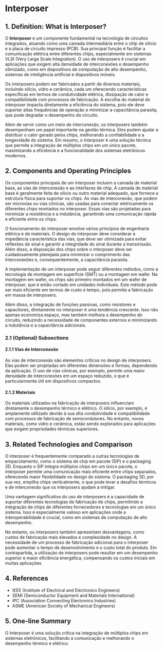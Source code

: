 # Interposer

## 1. Definition: What is **Interposer**?
O **Interposer** é um componente fundamental na tecnologia de circuitos integrados, atuando como uma camada intermediária entre o chip de silício e a placa de circuito impresso (PCB). Sua principal função é facilitar a comunicação elétrica entre diferentes chips, especialmente em sistemas VLSI (Very Large Scale Integration). O uso de interposers é crucial em aplicações que exigem alta densidade de interconexões e desempenho otimizado, como em dispositivos de computação de alto desempenho, sistemas de inteligência artificial e dispositivos móveis.

Os interposers podem ser fabricados a partir de diversos materiais, incluindo silício, vidro e cerâmica, cada um oferecendo características específicas em termos de condutividade elétrica, dissipação de calor e compatibilidade com processos de fabricação. A escolha do material do interposer impacta diretamente a eficiência do sistema, pois ele deve suportar altas frequências de operação e minimizar a capacitância parasita, que pode degradar o desempenho do circuito.

Além de servir como um meio de interconexão, os interposers também desempenham um papel importante na gestão térmica. Eles podem ajudar a distribuir o calor gerado pelos chips, melhorando a confiabilidade e a longevidade do sistema. Em resumo, o interposer é uma solução técnica que permite a integração de múltiplos chips em um único pacote, maximizando a eficiência e a funcionalidade dos sistemas eletrônicos modernos.

## 2. Components and Operating Principles
Os componentes principais de um interposer incluem a camada de material base, as vias de interconexão e as interfaces de chip. A camada de material base é geralmente feita de silício ou outro material adequado, que fornece a estrutura física para suportar os chips. As vias de interconexão, que podem ser microvias ou vias cônicas, são usadas para conectar eletricamente os diferentes chips montados no interposer. Essas vias são projetadas para minimizar a resistência e a indutância, garantindo uma comunicação rápida e eficiente entre os chips.

O funcionamento do interposer envolve vários princípios de engenharia elétrica e de materiais. O design do interposer deve considerar a impedância característica das vias, que deve ser otimizada para evitar reflexões de sinal e garantir a integridade do sinal durante a transmissão. Além disso, a disposição dos chips sobre o interposer deve ser cuidadosamente planejada para minimizar o comprimento das interconexões e, consequentemente, a capacitância parasita.

A implementação de um interposer pode seguir diferentes métodos, como a tecnologia de montagem em superfície (SMT) ou a montagem em wafer. Na montagem em wafer, os chips são primeiro montados em um wafer de interposer, que é então cortado em unidades individuais. Este método pode ser mais eficiente em termos de custo e tempo, pois permite a fabricação em massa de interposers.

Além disso, a integração de funções passivas, como resistores e capacitores, diretamente no interposer é uma tendência crescente. Isso não apenas economiza espaço, mas também melhora o desempenho do circuito, reduzindo a necessidade de componentes externos e minimizando a indutância e a capacitância adicionais.

### 2.1 (Optional) Subsections
#### 2.1.1 Vias de Interconexão
As vias de interconexão são elementos críticos no design de interposers. Elas podem ser projetadas em diferentes dimensões e formas, dependendo da aplicação. O uso de vias cônicas, por exemplo, permite uma maior densidade de interconexões em um espaço reduzido, o que é particularmente útil em dispositivos compactos.

#### 2.1.2 Materiais
Os materiais utilizados na fabricação de interposers influenciam diretamente o desempenho térmico e elétrico. O silício, por exemplo, é amplamente utilizado devido à sua alta condutividade e compatibilidade com processos de fabricação de semicondutores. No entanto, novos materiais, como vidro e cerâmica, estão sendo explorados para aplicações que exigem propriedades térmicas superiores.

## 3. Related Technologies and Comparison
O interposer é frequentemente comparado a outras tecnologias de empacotamento, como o sistema de chip em pacote (SiP) e o packaging 3D. Enquanto o SiP integra múltiplos chips em um único pacote, o interposer permite uma comunicação mais eficiente entre chips separados, oferecendo maior flexibilidade no design do sistema. O packaging 3D, por sua vez, empilha chips verticalmente, o que pode levar a desafios térmicos e de interconexão que os interposers ajudam a mitigar.

Uma vantagem significativa do uso de interposers é a capacidade de suportar diferentes tecnologias de fabricação de chips, permitindo a integração de chips de diferentes fornecedores e tecnologias em um único sistema. Isso é especialmente valioso em aplicações onde a interoperabilidade é crucial, como em sistemas de computação de alto desempenho.

No entanto, os interposers também apresentam desvantagens, como custos de fabricação mais elevados e complexidade no design. A necessidade de um processo de fabricação adicional para o interposer pode aumentar o tempo de desenvolvimento e o custo total do produto. Em contrapartida, a utilização de interposers pode resultar em um desempenho superior e maior eficiência energética, compensando os custos iniciais em muitas aplicações.

## 4. References
- IEEE (Institute of Electrical and Electronics Engineers)
- SEMI (Semiconductor Equipment and Materials International)
- IPC (Association Connecting Electronics Industries)
- ASME (American Society of Mechanical Engineers)

## 5. One-line Summary
O Interposer é uma solução crítica na integração de múltiplos chips em sistemas eletrônicos, facilitando a comunicação e melhorando o desempenho térmico e elétrico.